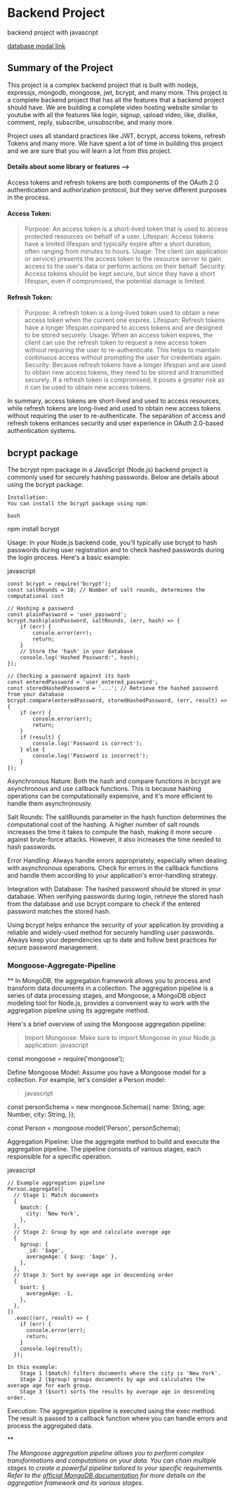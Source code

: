 # Backend Project 

backend project with javascript 

[database modal link](https://app.eraser.io/workspace/YtPqZ1VogxGy1jzIDkzj)

  ## Summary of the Project 
  This project is a complex backend project that is built with nodejs, expressjs, mongodb, mongoose, jwt, bcrypt, and many more. This project is a complete backend project that has all the features that a backend project should have. We are building a complete video hosting website similar to youtube with all the features like login, signup, upload video, like, dislike, comment, reply, subscribe, unsubscribe, and many more.

Project uses all standard practices like JWT, bcrypt, access tokens, refresh Tokens and many more. We have spent a lot of time in building this project and we are sure that you will learn a lot from this project.

 
#### Details about some library or features -->

Access tokens and refresh tokens are both components of the OAuth 2.0 authentication and authorization protocol, but they serve different purposes in the process.
#### Access Token:
>Purpose: 
An access token is a short-lived token that is used to access protected resources on behalf of a user.
Lifespan:
 Access tokens have a limited lifespan and typically expire after a short duration, often ranging from minutes to hours.
 Usage:
  The client (an application or service) presents the access token to the resource server to gain access to the user's data or perform actions on their behalf.
Security: 
Access tokens should be kept secure, but since they have a short lifespan, even if compromised, the potential damage is limited.
#### Refresh Token:
>Purpose:
 A refresh token is a long-lived token used to obtain a new access token when the current one expires.
 Lifespan:
  Refresh tokens have a longer lifespan compared to access tokens and are designed to be stored securely.
  Usage:
   When an access token expires, the client can use the refresh token to request a new access token without requiring the user to re-authenticate. This helps to maintain continuous access without prompting the user for credentials again.
Security: 
Because refresh tokens have a longer lifespan and are used to obtain new access tokens, they need to be stored and transmitted securely. If a refresh token is compromised, it poses a greater risk as it can be used to obtain new access tokens.

In summary, access tokens are short-lived and used to access resources, while refresh tokens are long-lived and used to obtain new access tokens without requiring the user to re-authenticate. The separation of access and refresh tokens enhances security and user experience in OAuth 2.0-based authentication systems.




## bcrypt package
The bcrypt npm package in a JavaScript (Node.js) backend project is commonly used for securely hashing passwords. Below are details about using the bcrypt package:

    Installation:
    You can install the bcrypt package using npm:

    bash

npm install bcrypt

Usage:
In your Node.js backend code, you'll typically use bcrypt to hash passwords during user registration and to check hashed passwords during the login process. Here's a basic example:

javascript

    const bcrypt = require('bcrypt');
    const saltRounds = 10; // Number of salt rounds, determines the computational cost

    // Hashing a password
    const plainPassword = 'user_password';
    bcrypt.hash(plainPassword, saltRounds, (err, hash) => {
        if (err) {
            console.error(err);
            return;
        }
        // Store the 'hash' in your database
        console.log('Hashed Password:', hash);
    });

    // Checking a password against its hash
    const enteredPassword = 'user_entered_password';
    const storedHashedPassword = '...'; // Retrieve the hashed password from your database
    bcrypt.compare(enteredPassword, storedHashedPassword, (err, result) => {
        if (err) {
            console.error(err);
            return;
        }
        if (result) {
            console.log('Password is correct');
        } else {
            console.log('Password is incorrect');
        }
    });

Asynchronous Nature:
    Both the hash and compare functions in bcrypt are asynchronous and use callback functions. This is because hashing operations can be computationally expensive, and it's more efficient to handle them asynchronously.

Salt Rounds:
    The saltRounds parameter in the hash function determines the computational cost of the hashing. A higher number of salt rounds increases the time it takes to compute the hash, making it more secure against brute-force attacks. However, it also increases the time needed to hash passwords.

Error Handling:
    Always handle errors appropriately, especially when dealing with asynchronous operations. Check for errors in the callback functions and handle them according to your application's error-handling strategy.

Integration with Database:
    The hashed password should be stored in your database. When verifying passwords during login, retrieve the stored hash from the database and use bcrypt.compare to check if the entered password matches the stored hash.

Using bcrypt helps enhance the security of your application by providing a reliable and widely-used method for securely handling user passwords. Always keep your dependencies up to date and follow best practices for secure password management.

### Mongoose-Aggregate-Pipeline

**
In MongoDB, the aggregation framework allows you to process and transform data documents in a collection. The aggregation pipeline is a series of data processing stages, and Mongoose, a MongoDB object modeling tool for Node.js, provides a convenient way to work with the aggregation pipeline using its aggregate method.

Here's a brief overview of using the Mongoose aggregation pipeline:

>Import Mongoose:
    Make sure to import Mongoose in your Node.js application:
>javascript

const mongoose = require('mongoose');

Define Mongoose Model:
Assume you have a Mongoose model for a collection. For example, let's consider a Person model:

>javascript

const personSchema = new mongoose.Schema({
  name: String,
  age: Number,
  city: String,
});

const Person = mongoose.model('Person', personSchema);

Aggregation Pipeline:
Use the aggregate method to build and execute the aggregation pipeline. The pipeline consists of various stages, each responsible for a specific operation.

javascript

    // Example aggregation pipeline
    Person.aggregate([
      // Stage 1: Match documents
      {
        $match: {
          city: 'New York',
        },
      },
      // Stage 2: Group by age and calculate average age
      {
        $group: {
          _id: '$age',
          averageAge: { $avg: '$age' },
        },
      },
      // Stage 3: Sort by average age in descending order
      {
        $sort: {
          averageAge: -1,
        },
      },
    ])
      .exec((err, result) => {
        if (err) {
          console.error(err);
          return;
        }
        console.log(result);
      });

    In this example:
        Stage 1 ($match) filters documents where the city is 'New York'.
        Stage 2 ($group) groups documents by age and calculates the average age for each group.
        Stage 3 ($sort) sorts the results by average age in descending order.

Execution:
    The aggregation pipeline is executed using the exec method. The result is passed to a callback function where you can handle errors and process the aggregated data.

**

_The Mongoose aggregation pipeline allows you to perform complex transformations and computations on your data. You can chain multiple stages to create a powerful pipeline tailored to your specific requirements. Refer to the [official MongoDB documentation](https://mongoosejs.com/docs/index.html) for more details on the aggregation framework and its various stages._

